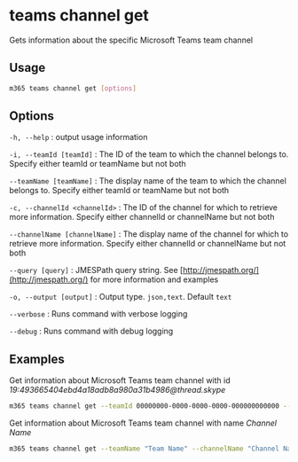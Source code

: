 # teams channel get

Gets information about the specific Microsoft Teams team channel

## Usage

```sh
m365 teams channel get [options]
```

## Options

`-h, --help`
: output usage information

`-i, --teamId [teamId]`
: The ID of the team to which the channel belongs to. Specify either teamId or teamName but not both

`--teamName [teamName]`
: The display name of the team to which the channel belongs to. Specify either teamId or teamName but not both

`-c, --channelId <channelId>`
: The ID of the channel for which to retrieve more information. Specify either channelId or channelName but not both

`--channelName [channelName]`
: The display name of the channel for which to retrieve more information. Specify either channelId or channelName but not both

`--query [query]`
: JMESPath query string. See [http://jmespath.org/](http://jmespath.org/) for more information and examples

`-o, --output [output]`
: Output type. `json,text`. Default `text`

`--verbose`
: Runs command with verbose logging

`--debug`
: Runs command with debug logging

## Examples
  
Get information about Microsoft Teams team channel with id _19:493665404ebd4a18adb8a980a31b4986@thread.skype_

```sh
m365 teams channel get --teamId 00000000-0000-0000-0000-000000000000 --channelId 19:493665404ebd4a18adb8a980a31b4986@thread.skype
```

Get information about Microsoft Teams team channel with name _Channel Name_

```sh
m365 teams channel get --teamName "Team Name" --channelName "Channel Name"
```